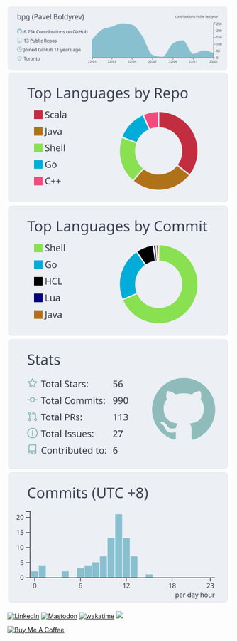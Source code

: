 [![](https://raw.githubusercontent.com/bpg/bpg/master/profile-summary-card-output/nord_bright/0-profile-details.svg)](https://github.com/bpg)
[![](https://raw.githubusercontent.com/bpg/bpg/master/profile-summary-card-output/nord_bright/1-repos-per-language.svg)](https://github.com/bpg)
[![](https://raw.githubusercontent.com/bpg/bpg/master/profile-summary-card-output/nord_bright/2-most-commit-language.svg)](https://github.com/bpg)
[![](https://raw.githubusercontent.com/bpg/bpg/master/profile-summary-card-output/nord_bright/3-stats.svg)](https://github.com/bpg)
[![](https://raw.githubusercontent.com/bpg/bpg/master/profile-summary-card-output/nord_bright/4-productive-time.svg)](https://github.com/bpg)

[![LinkedIn](https://img.shields.io/badge/LinkedIn--_.svg?style=social&logo=linkedin)](https://www.linkedin.com/in/pboldyrev)
[![Mastodon](https://img.shields.io/mastodon/follow/109359290334783032?style=social)](https://fosstodon.org/@bpg)
[![wakatime](https://wakatime.com/badge/user/0d475ca0-4611-45c1-a9b9-0ad2031d6140.svg?style=social)](https://wakatime.com/@0d475ca0-4611-45c1-a9b9-0ad2031d6140)
![](https://hit.yhype.me/github/profile?user_id=627562)

<a href="https://www.buymeacoffee.com/bpgca" target="_blank"><img src="https://cdn.buymeacoffee.com/buttons/v2/default-blue.png" alt="Buy Me A Coffee" style="height: 60px !important;width: 217px !important;" ></a>
